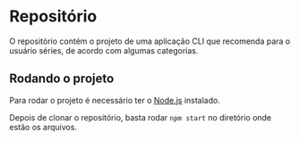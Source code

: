 # Repositório

O repositório contém o projeto de uma aplicação CLI que recomenda para o usuário séries, de acordo com algumas categorias. 

## Rodando o projeto

Para rodar o projeto é necessário ter o [Node.js](https://nodejs.org/en/) instalado.

Depois de clonar o repositório, basta rodar `npm start` no diretório onde estão os arquivos.